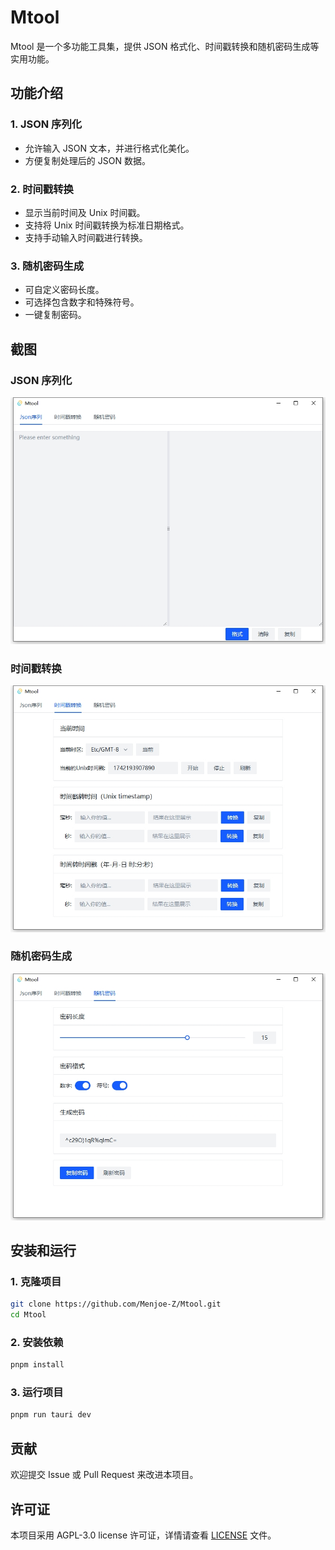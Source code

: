 # Mtool

Mtool 是一个多功能工具集，提供 JSON 格式化、时间戳转换和随机密码生成等实用功能。

## 功能介绍

### 1. JSON 序列化
- 允许输入 JSON 文本，并进行格式化美化。
- 方便复制处理后的 JSON 数据。

### 2. 时间戳转换
- 显示当前时间及 Unix 时间戳。
- 支持将 Unix 时间戳转换为标准日期格式。
- 支持手动输入时间戳进行转换。

### 3. 随机密码生成
- 可自定义密码长度。
- 可选择包含数字和特殊符号。
- 一键复制密码。

## 截图

### JSON 序列化
![JSON面板](https://github.com/Menjoe-Z/Mtool/blob/master/assets/json.png)

### 时间戳转换
![时间戳](https://github.com/Menjoe-Z/Mtool/blob/master/assets/ts.png)

### 随机密码生成
![随机密码](https://github.com/Menjoe-Z/Mtool/blob/master/assets/rp.png)

## 安装和运行

### 1. 克隆项目
```sh
git clone https://github.com/Menjoe-Z/Mtool.git
cd Mtool
```

### 2. 安装依赖
```sh
pnpm install
```

### 3. 运行项目
```sh
pnpm run tauri dev
```

## 贡献
欢迎提交 Issue 或 Pull Request 来改进本项目。

## 许可证
本项目采用 AGPL-3.0 license 许可证，详情请查看 [LICENSE](LICENSE) 文件。

